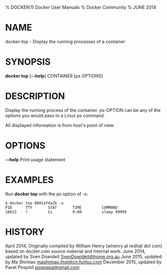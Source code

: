 % DOCKER(1) Docker User Manuals
% Docker Community
% JUNE 2014
# NAME
docker-top - Display the running processes of a container

# SYNOPSIS
**docker top**
[**--help**]
CONTAINER [ps OPTIONS]

# DESCRIPTION

Display the running process of the container. ps-OPTION can be any of the options you would pass to a Linux ps command.

All displayed information is from host's point of view.

# OPTIONS
**--help**
  Print usage statement

# EXAMPLES

Run **docker top** with the ps option of -x:

    $ docker top 8601afda2b -x
    PID      TTY       STAT       TIME         COMMAND
    16623    ?         Ss         0:00         sleep 99999


# HISTORY
April 2014, Originally compiled by William Henry (whenry at redhat dot com)
based on docker.com source material and internal work.
June 2014, updated by Sven Dowideit <SvenDowideit@home.org.au>
June 2015, updated by Ma Shimiao <mashimiao.fnst@cn.fujitsu.com>
December 2015, updated by Pavel Pospisil <pospispa@gmail.com>
